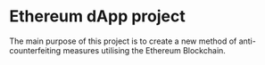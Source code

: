 # Ethereum dApp project
The main purpose of this project is to create a new method of anti-counterfeiting measures utilising the Ethereum Blockchain.
